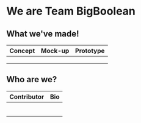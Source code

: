 # We are Team BigBoolean

## What we've made!
| Concept | Mock-up | Prototype |
|:--|:-:|-:|
|  |  |  |
|  |  |  |
|  |  |  |


## Who are we?
| Contributor | Bio |
|:--|---|
|  |  |
|  |  |
|  |  |
|  |  |
|  |  |
|  |  |
